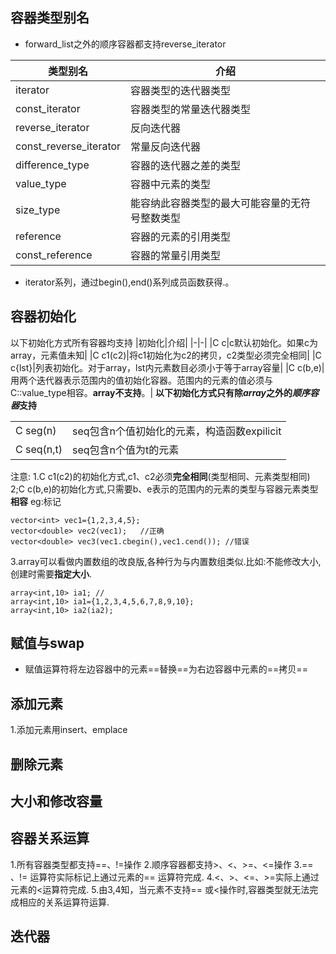 ## 容器类型别名
* forward_list之外的顺序容器都支持reverse_iterator

|类型别名|介绍|
|-|-|
|iterator|容器类型的迭代器类型|
|const_iterator|容器类型的常量迭代器类型|
|reverse_iterator|反向迭代器|
|const_reverse_iterator|常量反向迭代器|
|difference_type|容器的迭代器之差的类型|
|value_type|容器中元素的类型|
|size_type|能容纳此容器类型的最大可能容量的无符号整数类型|
|reference|容器的元素的引用类型|
|const_reference|容器的常量引用类型|
* iterator系列，通过begin(),end()系列成员函数获得.。
## 容器初始化
以下初始化方式所有容器均支持
|初始化|介绍|
|-|-|
|C c|c默认初始化。如果c为array，元素值未知|
|C c1(c2)|将c1初始化为c2的拷贝，c2类型必须完全相同|
|C c{lst}|列表初始化。对于array，lst内元素数目必须小于等于array容量|
|C c(b,e)|用两个迭代器表示范围内的值初始化容器。范围内的元素的值必须与C::value_type相容。**array不支持**。|
**以下初始化方式只有除*array*之外的*顺序容器*支持**

|||
|-|-|
|C seg(n)|seq包含n个值初始化的元素，构造函数expilicit
|C seq(n,t)|seq包含n个值为t的元素
注意:
1.C c1(c2)的初始化方式,c1、c2必须**完全相同**(类型相同、元素类型相同)
2;C c(b,e)的初始化方式,只需要b、e表示的范围内的元素的类型与容器元素类型**相容**
eg:标记
```
vector<int> vec1={1,2,3,4,5};
vector<double> vec2(vec1);   //正确
vector<double> vec3(vec1.cbegin(),vec1.cend()); //错误
```
3.array可以看做内置数组的改良版,各种行为与内置数组类似.比如:不能修改大小,创建时需要**指定大小**.
```
array<int,10> ia1; //
array<int,10> ia1={1,2,3,4,5,6,7,8,9,10};
array<int,10> ia2(ia2);
```
## 赋值与swap
* 赋值运算符将左边容器中的元素==替换==为右边容器中元素的==拷贝==
## 添加元素
1.添加元素用insert、emplace
## 删除元素

## 大小和修改容量
## 容器关系运算
1.所有容器类型都支持==、!=操作
2.顺序容器都支持>、<、>=、<=操作
3.== 、!= 运算符实际标记上通过元素的== 运算符完成.
4.<、>、<=、>=实际上通过元素的<运算符完成.
5.由3,4知，当元素不支持== 或<操作时,容器类型就无法完成相应的关系运算符运算.


## 迭代器


